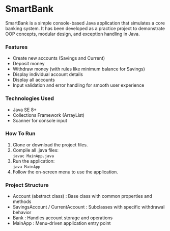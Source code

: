 # SmartBank

SmartBank is a simple console-based Java application that simulates a core banking system.
It has been developed as a practice project to demonstrate OOP concepts, modular design, and exception handling in Java.

<h3>Features</h3>

<ul>
  <li>Create new accounts (Savings and Current)</li>
  <li>Deposit money</li>
  <li>Withdraw money (with rules like minimum balance for Savings)</li>
  <li>Display individual account details</li>
  <li>Display all accounts</li>
  <li>Input validation and error handling for smooth user experience</li>
</ul>

<h3>Technologies Used</h3>

<ul>
  <li>Java SE 8+</li>
  <li>Collections Framework (ArrayList)</li>
  <li>Scanner for console input</li>
</ul>

<h3>How To Run</h3>

<ol>
  <li>Clone or download the project files.</li>
  <li>Compile all .java files: <br><code>javac MainApp.java</code> </li>
  <li>Run the application: <br><code>java MainApp</code></li>
  <li>Follow the on-screen menu to use the application.</li>
</ol>

<h3>Project Structure</h3>

<ul>
  <li>Account (abstract class) : Base class with common properties and methods</li>
  <li>SavingsAccount / CurrentAccount : Subclasses with specific withdrawal behavior</li>
  <li>Bank : Handles account storage and operations</li>
  <li>MainApp : Menu-driven application entry point</li>
</ul>















